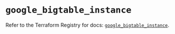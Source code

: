 # `google_bigtable_instance`

Refer to the Terraform Registry for docs: [`google_bigtable_instance`](https://registry.terraform.io/providers/hashicorp/google/5.39.0/docs/resources/bigtable_instance).

